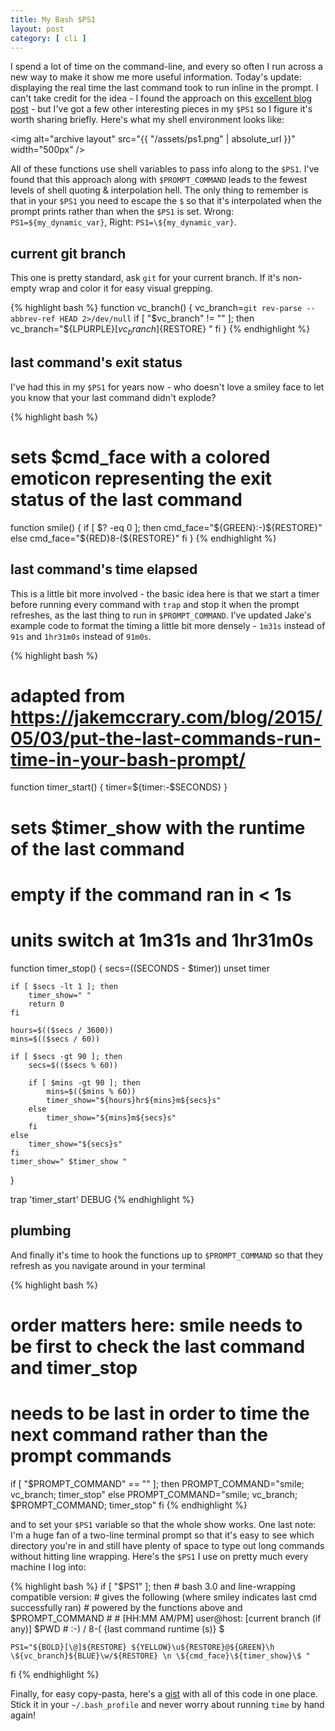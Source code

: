 ```yaml
---
title: My Bash $PS1
layout: post
category: [ cli ]
---
```


I spend a lot of time on the command-line, and every so often I run across a new
way to make it show me more useful information. Today's update: displaying the
real time the last command took to run inline in the prompt. I can't take credit
for the idea - I found the approach on this [excellent blog post]() - but I've
got a few other interesting pieces in my `$PS1` so I figure it's worth sharing
briefly. Here's what my shell environment looks like:

<img alt="archive layout" src="{{ "/assets/ps1.png" | absolute_url }}" width="500px" />

All of these functions use shell variables to pass info along to the `$PS1`.
I've found that this approach along with `$PROMPT_COMMAND` leads to the fewest
levels of shell quoting & interpolation hell. The only thing to remember is that
in your `$PS1` you need to escape the `$` so that it's interpolated when the
prompt prints rather than when the `$PS1` is set. Wrong: `PS1=${my_dynamic_var}`,
Right: `PS1=\${my_dynamic_var}`.

## current git branch

This one is pretty standard, ask `git` for your current branch. If it's non-empty
wrap and color it for easy visual grepping.

{% highlight bash %}
function vc_branch() {
    vc_branch=`git rev-parse --abbrev-ref HEAD 2>/dev/null`
    if [ "$vc_branch" != "" ]; then
        vc_branch="${LPURPLE}[${vc_branch}]${RESTORE} "
    fi
}
{% endhighlight %}

## last command's exit status

I've had this in my `$PS1` for years now - who doesn't love a smiley face to let
you know that your last command didn't explode?

{% highlight bash %}
# sets $cmd_face with a colored emoticon representing the exit status of the last command
function smile() {
    if [ $? -eq 0 ]; then
        cmd_face="${GREEN}:-)${RESTORE}"
    else
        cmd_face="${RED}8-(${RESTORE}"
    fi
}
{% endhighlight %}

## last command's time elapsed

This is a little bit more involved - the basic idea here is that we start a timer
before running every command with `trap` and stop it when the prompt refreshes,
as the last thing to run in `$PROMPT_COMMAND`. I've updated Jake's example code
to format the timing a little bit more densely - `1m31s` instead of `91s` and
`1hr31m0s` instead of `91m0s`.

{% highlight bash %}
# adapted from https://jakemccrary.com/blog/2015/05/03/put-the-last-commands-run-time-in-your-bash-prompt/
function timer_start() {
    timer=${timer:-$SECONDS}
}

# sets $timer_show with the runtime of the last command
# empty if the command ran in < 1s
# units switch at 1m31s and 1hr31m0s
function timer_stop() {
    secs=$(($SECONDS - $timer))
    unset timer

    if [ $secs -lt 1 ]; then
        timer_show=" "
        return 0
    fi

    hours=$(($secs / 3600))
    mins=$(($secs / 60))

    if [ $secs -gt 90 ]; then
        secs=$(($secs % 60))

        if [ $mins -gt 90 ]; then
            mins=$(($mins % 60))
            timer_show="${hours}hr${mins}m${secs}s"
        else
            timer_show="${mins}m${secs}s"
        fi
    else
        timer_show="${secs}s"
    fi
    timer_show=" $timer_show "
}

trap 'timer_start' DEBUG
{% endhighlight %}

## plumbing

And finally it's time to hook the functions up to `$PROMPT_COMMAND` so that they
refresh as you navigate around in your terminal

{% highlight bash %}
# order matters here: smile needs to be first to check the last command and timer_stop
# needs to be last in order to time the next command rather than the prompt commands
if [ "$PROMPT_COMMAND" == "" ]; then
    PROMPT_COMMAND="smile; vc_branch; timer_stop"
else
    PROMPT_COMMAND="smile; vc_branch; $PROMPT_COMMAND; timer_stop"
fi
{% endhighlight %}

and to set your `$PS1` variable so that the whole show works. One last note:
I'm a huge fan of a two-line terminal prompt so that it's easy to see which
directory you're in and still have plenty of space to type out long commands
without hitting line wrapping. Here's the `$PS1` I use on pretty much every
machine I log into:

{% highlight bash %}
if [ "$PS1" ]; then
    # bash 3.0 and line-wrapping compatible version:
    # gives the following (where smiley indicates last cmd successfully ran)
    # powered by the functions above and $PROMPT_COMMAND
    #
    # [HH:MM AM/PM] user@host: [current branch (if any)] $PWD
    # :-) / 8-( {last command runtime (s)} $

    PS1="${BOLD}[\@]${RESTORE} ${YELLOW}\u${RESTORE}@${GREEN}\h \${vc_branch}${BLUE}\w/${RESTORE} \n \${cmd_face}\${timer_show}\$ "
fi
{% endhighlight %}

Finally, for easy copy-pasta, here's a [gist](https://gist.github.com/gnmerritt/c3a996d7767d6be457f2df0d952be97b) with
all of this code in one place. Stick it in your `~/.bash_profile` and never worry
about running `time` by hand again!
